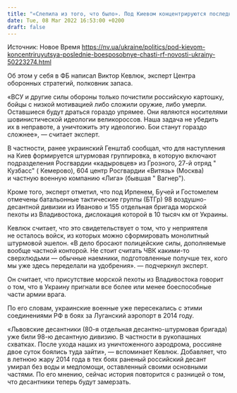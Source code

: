 ```yaml
---
title: "«Слепила из того, что было». Под Киевом концентрируются последние боеспособные части РФ — эксперт"
date: Tue, 08 Mar 2022 16:53:00 +0200
draft: false
---
```

Источник: Новое Время https://nv.ua/ukraine/politics/pod-kievom-koncentriruyutsya-poslednie-boesposobnye-chasti-rf-novosti-ukrainy-50223274.html


Об этом у себя в ФБ написал Виктор Кевлюк, эксперт Центра оборонных стратегий, полковник запаса.

«ВСУ и другие силы обороны только почистили российскую картошку, бойцы с низкой мотивацией либо сложили оружие, либо умерли. Оставшиеся будут драться гораздо упрямее. Они являются носителями шовинистической идеологии великороссов. Наша задача не убедить их в неправоте, а уничтожить эту идеологию. Бои станут гораздо сложнее», — считает эксперт.

В частности, ранее украинский Генштаб сообщал, что для наступления на Киев формируется штурмовая группировка, в которую включают подразделения Росгвардии «кадыровцев» из Грозного, 27-й отряд " Кузбасс" ( Кемерово), 604 центр Росгвардии «Витязь» (Москва) и частную военную компанию «Лига» (бывшая " Вагнер").

Кроме того, эксперт отметил, что под Ирпенем, Бучей и Гостомелем отмечены батальонные тактические группы (БТГр) 98 воздушно-десантной дивизии из Иваново и 155 отдельная бригада морской пехоты из Владивостока, дислокация которой в 10 тысяч км от Украины.

Кевлюк считает, что это свидетельствует о том, что у неприятеля не осталось войск, из которых можно сформировать монолитный штурмовой эшелон. «В дело бросают полицейские силы, дополняемые вообще частной конторой. Не стоит считать ЧВК какими-то сверхлюдьми — обычные наемники, подготовленные получше тех, кого мы уже здесь переделали на удобрения». — подчеркнул эксперт.

Он считает, что присутствие морской пехоты из Владивостока говорит о том, что в Украину пригнали все более или менее боеспособные части армии врага.

По его словам, украинские военные уже пересекались с этими соединениями РФ в боях за Луганский аэропорт в 2014 году.

«Львовские десантники (80-я отдельная десантно-штурмовая бригада) уже били 98-ю десантную дивизию. В частности в рукопашных схватках. После ухода наших из уничтоженного аэродрома, россияне двое суток боялись туда зайти», — вспоминает Кевлюк. Добавляет, что в летнюю жару 2014 года в тех боях раненый российский десант умирал без воды и медпомощи, оставленный своими основными частями. По его мнению, сейчас история повторится с разницей о том, что десантники теперь будут замерзать.
